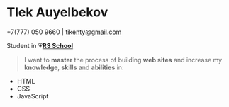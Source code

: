 # Tlek Auyelbekov

+7(777) 050 9660 | tikenty@gmail.com

Student in 💗[**RS School**](https://rs.school/)

> I want to **master** the process of building **web sites** and increase my **knowledge**, **skills** and **abilities** in:

- HTML
- CSS
- JavaScript
